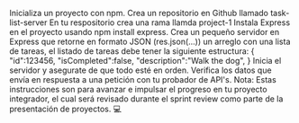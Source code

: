 Inicializa un proyecto con npm.
Crea un repositorio en Github llamado task-list-server
En tu respositorio crea una rama llamda project-1
Instala Express en el proyecto usando npm install express.
Crea un pequeño servidor en Express que retorne en formato JSON (res.json(...)) un arreglo con una lista de tareas, el listado de tareas debe tener la siguiente estructura:
{
    "id":123456,
    "isCompleted":false,
    "description":"Walk the dog",
}
Inicia el servidor y asegurate de que todo esté en orden.
Verifica los datos que envía en respuesta a una petición con tu probador de API's.
Nota: Estas instrucciones son para avanzar e impulsar el progreso en tu proyecto integrador, el cual será revisado durante el sprint review como parte de la presentación de proyectos. 💻
